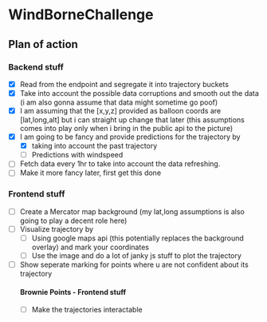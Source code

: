 # WindBorneChallenge

## Plan of action
### Backend stuff
- [x] Read from the endpoint and segregate it into trajectory buckets
- [x] Take into account the possible data corruptions and smooth out the data (i am also gonna assume that data might sometime go poof)
- [x] I am assuming that the [x,y,z] provided as balloon coords are [lat,long,alt] but i can straight up change that later (this assumptions comes into play only when i bring in the public api to the picture)
- [x] I am going to be fancy and provide predictions for the trajectory by 
    - [x] taking into account the past trajectory
    - [ ] Predictions with windspeed
- [ ] Fetch data every 1hr to take into account the data refreshing.
- [ ] Make it more fancy later, first get this done

### Frontend stuff
- [ ] Create a Mercator map background (my lat,long assumptions is also going to play a decent role here)
- [ ] Visualize trajectory by
    - [ ] Using google maps api (this potentially replaces the background overlay) and mark your coordinates
    - [ ] Use the image and do a lot of janky js stuff to plot the trajectory
- [ ] Show seperate marking for points where u are not confident about its trajectory
    #### Brownie Points - Frontend stuff
    - [ ] Make the trajectories interactable






